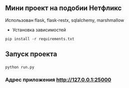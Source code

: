 ## Мини проект на подобии Нетфликс
Использован flask, flask-restx, sqlalchemy, marshmallow
- Установка зависимостей
```shell
pip install -r requirements.txt
```

## Запуск проекта

### 
```shell
python run.py
```
### Адрес приложения http://127.0.0.1:25000
